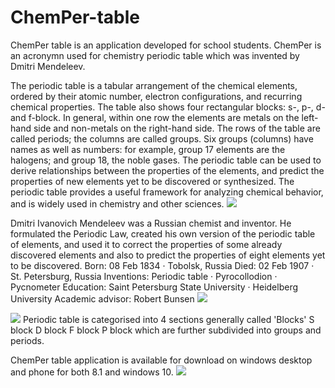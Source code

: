 # ChemPer-table
ChemPer table is an application developed for school students. ChemPer is an acronymn used for chemistry periodic table which was invented by Dmitri Mendeleev.

The periodic table is a tabular arrangement of the chemical elements, ordered by their atomic number, electron configurations, and recurring chemical properties. The table also shows four rectangular blocks: s-, p-, d- and f-block. In general, within one row the elements are metals on the left-hand side and non-metals on the right-hand side.
The rows of the table are called periods; the columns are called groups. Six groups (columns) have names as well as numbers: for example, group 17 elements are the halogens; and group 18, the noble gases. The periodic table can be used to derive relationships between the properties of the elements, and predict the properties of new elements yet to be discovered or synthesized. The periodic table provides a useful framework for analyzing chemical behavior, and is widely used in chemistry and other sciences.
<img src=http://imgur.com/lZ8AIeM.png>

Dmitri Ivanovich Mendeleev was a Russian chemist and inventor. He formulated the Periodic Law, created his own version of the periodic table of elements, and used it to correct the properties of some already discovered elements and also to predict the properties of eight elements yet to be discovered.
Born: 08 Feb 1834 · Tobolsk, Russia
Died: 02 Feb 1907 · St. Petersburg, Russia
Inventions: Periodic table · Pyrocollodion · Pycnometer
Education: Saint Petersburg State University · Heidelberg University
Academic advisor: Robert Bunsen
<img src=http://imgur.com/nG1yX4e.png>

<img src=http://imgur.com/rMOGDCE.png>
Periodic table is categorised into 4 sections generally called 'Blocks'
S block
D block
F block
P block
 which are further subdivided into groups and periods.
 
 ChemPer table application is available for download on windows desktop and phone for both 8.1 and windows 10.
 <img src=http://imgur.com/Sf98sqr.png>

 
